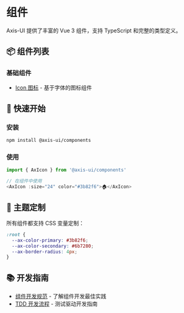 # 组件

Axis-UI 提供了丰富的 Vue 3 组件，支持 TypeScript 和完整的类型定义。

## 📦 组件列表

### 基础组件

- [Icon 图标](./icon) - 基于字体的图标组件

## 🚀 快速开始

### 安装

```bash
npm install @axis-ui/components
```

### 使用

```typescript
import { AxIcon } from '@axis-ui/components'

// 在组件中使用
<AxIcon :size="24" color="#3b82f6">🏠</AxIcon>
```

## 🎨 主题定制

所有组件都支持 CSS 变量定制：

```css
:root {
  --ax-color-primary: #3b82f6;
  --ax-color-secondary: #6b7280;
  --ax-border-radius: 4px;
}
```

## 📚 开发指南

- [组件开发规范](../guide/component-guidelines) - 了解组件开发最佳实践
- [TDD 开发流程](../guide/tdd-workflow) - 测试驱动开发指南
